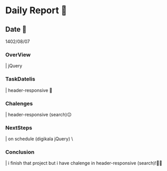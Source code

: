# Daily Report 🙂

## Date 📅
 1402/08/07

### OverView
| jQuery

### TaskDatelis
| header-responsive 👀

### Chalenges 
| header-responsive (search)😐

### NextSteps
| on schedule (digikala jQuery) \

### Conclusion
| i finish that project but i have chalenge in header-responsive (search)!🤦‍♂️